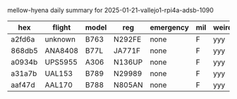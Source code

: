 mellow-hyena daily summary for 2025-01-21-vallejo1-rpi4a-adsb-1090

|hex|flight|model|reg|emergency|mil|weirdo|
|--|--|--|--|--|--|--|
|a2fd6a|unknown|B763|N292FE|none|F|yyy|
|868db5|ANA8408|B77L|JA771F|none|F|yyy|
|a0934b|UPS5955|A306|N136UP|none|F|yyy|
|a31a7b|UAL153|B789|N29989|none|F|yyy|
|aaf47d|AAL170|B788|N805AN|none|F|yyy|

